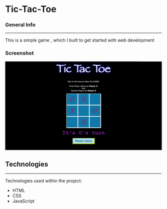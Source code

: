 # Tic-Tac-Toe

### General Info
***
This is a simple game , which I built to get started with web development
### Screenshot
![screenshot](screenshot2.jpeg)

## Technologies
***
Technologies used within the project:
*  HTML
*  CSS
*  JavaScript
